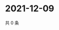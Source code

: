 # 2021-12-09

共 0 条

<!-- BEGIN WEIBO -->
<!-- 最后更新时间 Thu Dec 09 2021 05:08:21 GMT+0800 (China Standard Time) -->

<!-- END WEIBO -->
